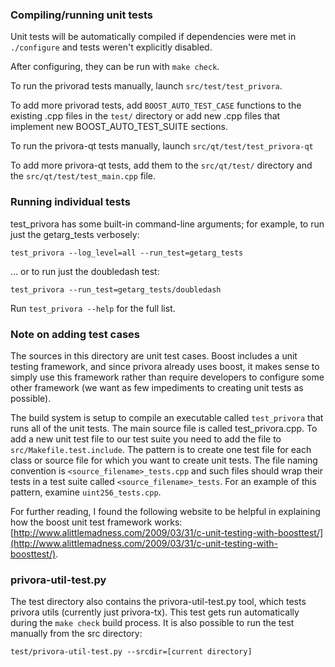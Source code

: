 ### Compiling/running unit tests

Unit tests will be automatically compiled if dependencies were met in `./configure`
and tests weren't explicitly disabled.

After configuring, they can be run with `make check`.

To run the privorad tests manually, launch `src/test/test_privora`.

To add more privorad tests, add `BOOST_AUTO_TEST_CASE` functions to the existing
.cpp files in the `test/` directory or add new .cpp files that
implement new BOOST_AUTO_TEST_SUITE sections.

To run the privora-qt tests manually, launch `src/qt/test/test_privora-qt`

To add more privora-qt tests, add them to the `src/qt/test/` directory and
the `src/qt/test/test_main.cpp` file.

### Running individual tests

test_privora has some built-in command-line arguments; for
example, to run just the getarg_tests verbosely:

    test_privora --log_level=all --run_test=getarg_tests

... or to run just the doubledash test:

    test_privora --run_test=getarg_tests/doubledash

Run `test_privora --help` for the full list.

### Note on adding test cases

The sources in this directory are unit test cases.  Boost includes a
unit testing framework, and since privora already uses boost, it makes
sense to simply use this framework rather than require developers to
configure some other framework (we want as few impediments to creating
unit tests as possible).

The build system is setup to compile an executable called `test_privora`
that runs all of the unit tests.  The main source file is called
test_privora.cpp. To add a new unit test file to our test suite you need 
to add the file to `src/Makefile.test.include`. The pattern is to create 
one test file for each class or source file for which you want to create 
unit tests.  The file naming convention is `<source_filename>_tests.cpp` 
and such files should wrap their tests in a test suite 
called `<source_filename>_tests`. For an example of this pattern, 
examine `uint256_tests.cpp`.

For further reading, I found the following website to be helpful in
explaining how the boost unit test framework works:
[http://www.alittlemadness.com/2009/03/31/c-unit-testing-with-boosttest/](http://www.alittlemadness.com/2009/03/31/c-unit-testing-with-boosttest/).

### privora-util-test.py

The test directory also contains the privora-util-test.py tool, which tests privora utils (currently just privora-tx). This test gets run automatically during the `make check` build process. It is also possible to run the test manually from the src directory:

```
test/privora-util-test.py --srcdir=[current directory]

```
